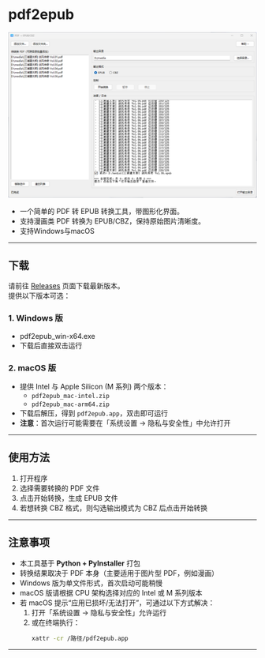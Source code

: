 # pdf2epub

![效果图](screenshot.png)

- 一个简单的 PDF 转 EPUB 转换工具，带图形化界面。  
- 支持漫画类 PDF 转换为 EPUB/CBZ，保持原始图片清晰度。  
- 支持Windows与macOS

---

## 下载
请前往 [Releases](../../releases) 页面下载最新版本。  
提供以下版本可选：

### 1. Windows 版
- pdf2epub_win-x64.exe
- 下载后直接双击运行

### 2. macOS 版
- 提供 Intel 与 Apple Silicon (M 系列) 两个版本：  
  - `pdf2epub_mac-intel.zip`  
  - `pdf2epub_mac-arm64.zip`  
- 下载后解压，得到 `pdf2epub.app`，双击即可运行  
- **注意**：首次运行可能需要在「系统设置 → 隐私与安全性」中允许打开  

---

## 使用方法
1. 打开程序  
2. 选择需要转换的 PDF 文件  
3. 点击开始转换，生成 EPUB 文件  
4. 若想转换 CBZ 格式，则勾选输出模式为 CBZ 后点击开始转换  

---

## 注意事项
- 本工具基于 **Python + PyInstaller** 打包  
- 转换结果取决于 PDF 本身（主要适用于图片型 PDF，例如漫画）  
- Windows 版为单文件形式，首次启动可能稍慢  
- macOS 版请根据 CPU 架构选择对应的 Intel 或 M 系列版本  
- 若 macOS 提示“应用已损坏/无法打开”，可通过以下方式解决：  
  1. 打开「系统设置 → 隐私与安全性」允许运行  
  2. 或在终端执行：  
     ```bash
     xattr -cr /路径/pdf2epub.app
     ```
     
---
